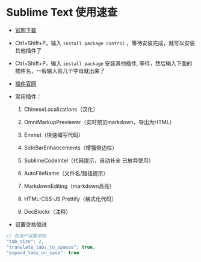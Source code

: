 # Sublime Text 使用速查

 - [官网下载](http://www.sublimetext.com/3)
 
 - Ctrl+Shift+P，输入 `install package control` ，等待安装完成，就可以安装其他插件了

 - Ctrl+Shift+P，输入 `install package` 安装其他插件, 等待，然后输入下面的插件名，一般输入前几个字母就出来了

 - [插件官网](https://packagecontrol.io/)

 - 常用插件：
    1.  ChineseLocalizations（汉化） 
    
    2.  OmniMarkupPreviewer（实时预览markdown，导出为HTML）

    3.  Emmet（快速编写代码）

    4.  SideBarEnhancements（增强侧边栏）

    5.  SublimeCodeIntel（代码提示，自动补全 已放弃使用）

    6.  AutoFileName（文件名/路径提示）

    7.  MarkdownEditing（markdown高亮） 

    8.  HTML-CSS-JS Prettify（格式化代码）

    9.  DocBlockr（注释）

    
 - 设置空格缩进

``` js
// 在用户设置添加
"tab_size": 2,
"translate_tabs_to_spaces": true,
"expand_tabs_on_save": true
```
 
 

